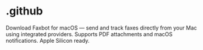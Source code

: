 # .github
Download Faxbot for macOS — send and track faxes directly from your Mac using integrated providers. Supports PDF attachments and macOS notifications. Apple Silicon ready.
